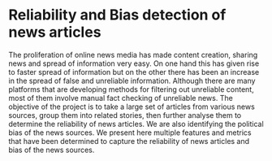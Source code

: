 <h1>Reliability and Bias detection of news articles</h1>
The proliferation of online news media has made content creation, sharing news and spread of information very easy. On one hand this has given rise to faster spread of information but on the other there has been an increase in the spread of false and unreliable information. Although there are many platforms that are developing methods for filtering out unreliable content, most of them involve manual fact checking of unreliable news. The objective of the project is to take a large set of articles from various news sources, group them into related stories, then further analyse them to determine the reliability of news articles. We are also identifying the political bias of the news sources. We present here multiple features and metrics that have been determined to capture the reliability of news articles and bias of the news sources.
